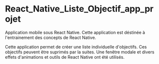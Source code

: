 # React_Native_Liste_Objectif_app_projet

Application mobile sous React Native. Cette application est déstinée à l'entrainement des concepts de React Native.

Cette application permet de créer une liste individuelle d'objectifs. Ces objectifs peuvent être suprimés par la suites.
Une fenêtre modale et divers effets d'animations et outils de React Native ont été utilisés.
